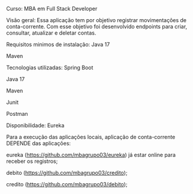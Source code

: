 Curso: MBA em Full Stack Developer

Visão geral: Essa aplicação tem por objetivo registrar movimentações de conta-corrente. Com esse objetivo foi desenvolvido endpoints para criar, consultar, atualizar e deletar contas.

Requisitos minimos de instalação:
Java 17

Maven

Tecnologias utilizadas:
Spring Boot

Java 17

Maven

Junit

Postman


Disponibilidade:
Eureka

Para a execução das aplicações locais, aplicação de conta-corrente DEPENDE das aplicações:

eureka (https://github.com/mbagrupo03/eureka) já estar online para receber os registros;

debito (https://github.com/mbagrupo03/credito);

credito (https://github.com/mbagrupo03/debito);
